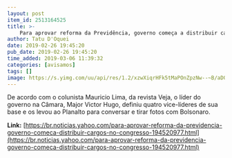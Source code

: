 ```yaml
---
layout: post
item_id: 2513164525
title: >-
    Para aprovar reforma da Previdência, governo começa a distribuir cargos no Congresso
author: Tatu D'Oquei
date: 2019-02-26 19:45:20
pub_date: 2019-02-26 19:45:20
time_added: 2019-03-06 11:39:32
categories: [avisamos]
tags: []
image: https://s.yimg.com/uu/api/res/1.2/xzwXiqrHFk5tMaPOnZpzNw--~B/aD01MzM7dz04MDA7c209MTthcHBpZD15dGFjaHlvbg--/http:/media.zenfs.com/en/homerun/feed_manager_auto_publish_494/7e63a54301076b80096cd7e4f9152fec
---
```


De acordo com o colunista Mauricio Lima, da revista Veja, o líder do governo na Câmara, Major Victor Hugo, definiu quatro vice-líderes de sua base e os levou ao Planalto para conversar e tirar fotos com Bolsonaro.

**Link:** [https://br.noticias.yahoo.com/para-aprovar-reforma-da-previdencia-governo-comeca-distribuir-cargos-no-congresso-194520977.html](https://br.noticias.yahoo.com/para-aprovar-reforma-da-previdencia-governo-comeca-distribuir-cargos-no-congresso-194520977.html)

